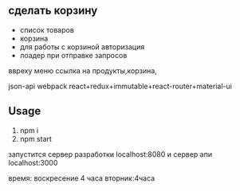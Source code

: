 ## сделать корзину
* список товаров
* корзина
* для работы с корзиной авторизация
* лоадер при отправке запросов

ввреху меню
ссылка на продукты,корзина,


json-api
webpack
react+redux+immutable+react-router+material-ui

## Usage
1. npm i
2. npm start

запустится сервер разработки
localhost:8080
и сервер апи
localhost:3000


время:
воскресение 4 часа
вторник:4часа